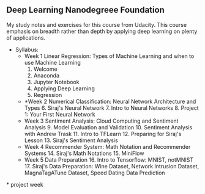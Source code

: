 ## Deep Learning Nanodegreee Foundation
My study notes and exercises for this course from Udacity. This course emphasis on breadth rather than depth by applying deep learning on plenty of applications.
 
- Syllabus: 
    - Week 1 Linear Regression: Types of Machine Learning and when to use Machine Learning 
        1. Welcome 
        2. Anaconda 
        3. Jupyter Notebook 
        4. Applying Deep Learning 
        5. Regression 
    - *Week 2 Numerical Classification: Neural Network Architecture and Types 
        6. Siraj's Neural Network 
        7. Intro to Neural Networks 
        8. Project 1: Your First Neural Network 
    - Week 3 Sentiment Analysis: Cloud Computing and Sentiment Analysis 
        9. Model Evaluation and Validation
        10. Sentiment Analysis with Andrew Trask 
        11. Intro to TFLearn
        12. Preparing for Siraj's Lesson
        13. Siraj's Sentiment Analysis 
    - Week 4 Recommender System: Math Notation and Recommender Systems 
        14. Siraj's Math Notations 
        15. MiniFlow 
    - Week 5 Data Preparation 
        16. Intro to Tensorflow: MNIST, notMNIST 
        17. Siraj's Data Preparation: Wine Dataset, Network Intrusion Dataset, MagnaTagATune Dataset, Speed Dating Data Prediction 

\* project week